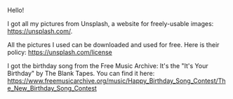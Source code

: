 Hello! 

I got all my pictures from Unsplash, a website for freely-usable images: 
https://unsplash.com/. 

All the pictures I used can be downloaded and used for free. 
Here is their policy: https://unsplash.com/license


I got the birthday song from the Free Music Archive: 
It's the "It's Your Birthday" by The Blank Tapes. 
You can find it here: https://www.freemusicarchive.org/music/Happy_Birthday_Song_Contest/The_New_Birthday_Song_Contest